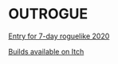 # OUTROGUE

[Entry for 7-day roguelike 2020](https://itch.io/jam/7drl-challenge-2020)

[Builds available on Itch](https://sirnuke.itch.io/outrogue)
